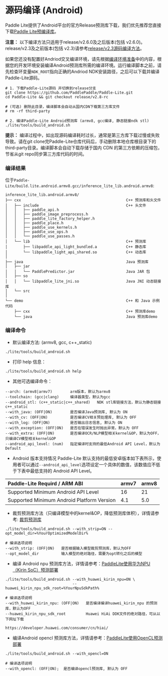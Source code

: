 
# 源码编译 (Android) 

Paddle Lite提供了Android平台的官方Release预测库下载，我们优先推荐您直接下载[Paddle Lite预编译库](../quick_start/release_lib.html#android-toolchain-gcc)。

**注意：** 以下编译方法只适用于release/v2.6.0及之后版本(包括 v2.6.0)。release/v2.3及之前版本(包括 v2.3)请参考[release/v2.3源码编译方法](v2.3_compile.md)。

如果您还没有配置好Andriod交叉编译环境，请先根据[编译环境准备](compile_env)中的内容，根据您的开发环境安装编译Android预测库所需的编译环境。运行编译脚本之前，请先检查环变量`NDK_ROOT`指向正确的Andriod NDK安装路径，之后可以下载并编译 Paddle-Lite源码。

```shell
# 1. 下载Paddle-Lite源码 并切换到release分支
git clone https://github.com/PaddlePaddle/Paddle-Lite.git
cd Paddle-Lite && git checkout release/v2.8-rc

# (可选) 删除此目录，编译脚本会自动从国内CDN下载第三方库文件
# rm -rf third-party

# 2. 编译Paddle-Lite Android预测库 (armv8, gcc编译, 静态链接ndk stl)
./lite/tools/build_android.sh
```

**提示：** 编译过程中，如出现源码编译耗时过长，通常是第三方库下载过慢或失败导致。请在git clone完Paddle-Lite仓库代码后，手动删除本地仓库根目录下的third-party目录。编译脚本会自动下载存储于国内 CDN 的第三方依赖的压缩包，节省从git repo同步第三方库代码的时间。

### 编译结果

位于`Paddle-Lite/build.lite.android.armv8.gcc/inference_lite_lib.android.armv8`:

```shell
inference_lite_lib.android.armv8/
├── cxx                                               C++ 预测库和头文件
│   ├── include                                       C++ 头文件
│   │   ├── paddle_api.h
│   │   ├── paddle_image_preprocess.h
│   │   ├── paddle_lite_factory_helper.h
│   │   ├── paddle_place.h
│   │   ├── paddle_use_kernels.h
│   │   ├── paddle_use_ops.h
│   │   └── paddle_use_passes.h
│   └── lib                                           C++ 预测库
│       ├── libpaddle_api_light_bundled.a             C++ 静态库
│       └── libpaddle_light_api_shared.so             C++ 动态库
│
├── java                                              Java 预测库
│   ├── jar
│   │   └── PaddlePredictor.jar                       Java JAR 包
│   ├── so
│   │   └── libpaddle_lite_jni.so                     Java JNI 动态链接库
│   └── src
│
└── demo                                              C++ 和 Java 示例代码
    ├── cxx                                           C++ 预测库demo
    └── java                                          Java 预测库demo
```

### 编译命令

- 默认编译方法: (armv8, gcc, c++_static)                                           
```                                        shell
./lite/tools/build_android.sh
```

- 打印 help 信息：

```shell
./lite/tools/build_android.sh help
```

- 其他可选编译命令：

```shell
--arch: (armv8|armv7)        arm版本，默认为armv8
--toolchain: (gcc|clang)     编译器类型，默认为gcc
--android_stl: (c++_static|c++_shared)   NDK stl库链接方法，默认为静态链接c++_static
--with_java: (OFF|ON)        是否编译Java预测库, 默认为 ON
--with_cv: (OFF|ON)          是否编译CV相关预处理库, 默认为 OFF
--with_log: (OFF|ON)         是否输出日志信息, 默认为 ON
--with_exception: (OFF|ON)   是否在错误发生时抛出异常，默认为 OFF   
--with_extra: (OFF|ON)       是否编译OCR/NLP模型相关kernel&OP，默认为OFF，只编译CV模型相关kernel&OP
--android_api_level: (num)   指定编译时支持的最低Android API Level，默认为Default
```

- Android 版本支持情况
Paddle-Lite 默认支持的最低安卓版本如下表所示，使用者可以通过`--android_api_level`选项设定一个具体的数值，该数值应不低于下表中最低支持的 Android API Level。

| Paddle-Lite Requird / ARM ABI                | armv7 | armv8 |
| :-- | :-- | :-- |
| Supported Minimum Android API Level          |  16   |  21   |
| Supported Minimum Android Platform Version   |  4.1  |  5.0  |

- 裁剪预测库方法（只编译模型中的kernel&OP，降低预测库体积），详情请参考:  [裁剪预测库](library_tailoring)

```shell
./lite/tools/build_android.sh --with_strip=ON --opt_model_dir=%YourOptimizedModelDir%

# 编译选项说明
--with_strip: (OFF|ON)   是否根据输入模型裁剪预测库，默认为OFF
--opt_model_dir          输入模型的绝对路径，需要为opt转化之后的模型
```



- 编译 Android npu 预测库方法，详情请参考：[PaddleLite使用华为NPU（Kirin SoC）预测部署](../demo_guides/huawei_kirin_npu)

```shell
./lite/tools/build_android.sh --with_huawei_kirin_npu=ON \
                              --huawei_kirin_npu_sdk_root=%YourNpuSdkPath%

# 编译选项说明
--with_huawei_kirin_npu: (OFF|ON)   是否编译编译huawei_kirin_npu 的预测库，默认为OFF
--huawei_kirin_npu_sdk_root         Huawei HiAi DDK文件的绝对路径，可从以下网址下载 
                                    https://developer.huawei.com/consumer/cn/hiai/
```


- 编译Android opencl 预测库方法，详情请参考：[PaddleLite使用OpenCL预测部署](../demo_guides/opencl)

```shell
./lite/tools/build_android.sh --with_opencl=ON

# 编译选项说明
--with_opencl: (OFF|ON);  是否编译opencl预测库, 默认为 OFF
```
